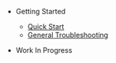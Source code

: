 * Getting Started

  * [Quick Start](quickstart.md)
  * [General Troubleshooting](troubleshooting.md)

* Work In Progress
